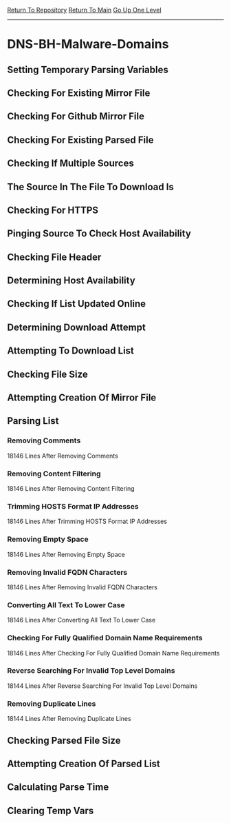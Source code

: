 [Return To Repository](https://github.com/deathbybandaid/piholeparser/)
[Return To Main](https://github.com/deathbybandaid/piholeparser/blob/master/RecentRunLogs/Mainlog.md)
[Go Up One Level](https://github.com/deathbybandaid/piholeparser/blob/master/RecentRunLogs/TopLevelScripts/30-Processing-Blacklists.md)
____________________________________
# DNS-BH-Malware-Domains
## Setting Temporary Parsing Variables
## Checking For Existing Mirror File
## Checking For Github Mirror File
## Checking For Existing Parsed File
## Checking If Multiple Sources
## The Source In The File To Download Is
## Checking For HTTPS
## Pinging Source To Check Host Availability
## Checking File Header
## Determining Host Availability
## Checking If List Updated Online
## Determining Download Attempt
## Attempting To Download List
## Checking File Size
## Attempting Creation Of Mirror File
## Parsing List
### Removing Comments
18146 Lines After Removing Comments
### Removing Content Filtering
18146 Lines After Removing Content Filtering
### Trimming HOSTS Format IP Addresses
18146 Lines After Trimming HOSTS Format IP Addresses
### Removing Empty Space
18146 Lines After Removing Empty Space
### Removing Invalid FQDN Characters
18146 Lines After Removing Invalid FQDN Characters
### Converting All Text To Lower Case
18146 Lines After Converting All Text To Lower Case
### Checking For Fully Qualified Domain Name Requirements
18146 Lines After Checking For Fully Qualified Domain Name Requirements
### Reverse Searching For Invalid Top Level Domains
18144 Lines After Reverse Searching For Invalid Top Level Domains
### Removing Duplicate Lines
18144 Lines After Removing Duplicate Lines
## Checking Parsed File Size
## Attempting Creation Of Parsed List
## Calculating Parse Time
## Clearing Temp Vars
